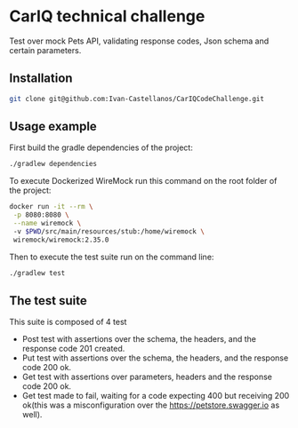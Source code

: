 # CarIQ technical challenge

Test over mock Pets API, validating response codes, Json schema and 
certain parameters.

## Installation

```sh
git clone git@github.com:Ivan-Castellanos/CarIQCodeChallenge.git
```

## Usage example

First build the gradle dependencies of the project:
```sh
./gradlew dependencies
```

To execute Dockerized WireMock run this command on the root folder of the project:
```sh
docker run -it --rm \
 -p 8080:8080 \
 --name wiremock \ 
 -v $PWD/src/main/resources/stub:/home/wiremock \
 wiremock/wiremock:2.35.0
```

Then to execute the test suite run on the command line:
```sh
./gradlew test
```

## The test suite

This suite is composed of 4 test

- Post test with assertions over the schema, the headers, and the response code 201 created.
- Put test with assertions over the schema, the headers, and the response code 200 ok.
- Get test with assertions over parameters, headers and the response code 200 ok.
- Get test made to fail, waiting for a code expecting 400 but receiving 200 ok(this was a misconfiguration over the https://petstore.swagger.io as well).
